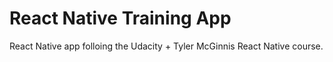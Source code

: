 # React Native Training App

React Native app folloing the Udacity + Tyler McGinnis React Native course.
